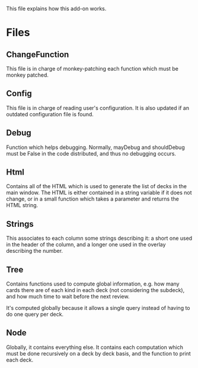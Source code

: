 This file explains how this add-on works.

<!-- このﾌｧｲﾙは､このｱﾄﾞｵﾝの動作を説明します｡ -->

# Files
<!-- ﾌｧｲﾙ -->

## ChangeFunction
<!-- ChangeFunction -->
This file is in charge of monkey-patching each function which must be
monkey patched.
<!-- このﾌｧｲﾙは､ﾓﾝｷｰﾊﾟｯﾁを必要とする各関数にﾓﾝｷｰﾊﾟｯﾁを適用する役割を担っています｡ -->

## Config
<!-- Config -->
This file is in charge of reading user's configuration. It is also updated
if an outdated configuration file is found.
<!-- このﾌｧｲﾙは､ﾕｰｻﾞｰの設定を読み取る役割を担っています｡古い設定ﾌｧｲﾙが見つかった場合も更新されます｡ -->

## Debug
<!-- Debug -->
Function which helps debugging. Normally, mayDebug and shouldDebug
must be False in the code distributed, and thus no debugging occurs.
<!-- ﾃﾞﾊﾞｯｸﾞを支援する関数です｡通常､配布されるｺｰﾄﾞではmayDebugとshouldDebugはFalseに設定されているため､ﾃﾞﾊﾞｯｸﾞは行われません｡ -->

## Html
<!-- Html -->
Contains all of the HTML which is used to generate the list of decks in
the main window. The HTML is either contained in a string variable if
it does not change, or in a small function which takes a parameter and
returns the HTML string.
<!-- ﾒｲﾝｳｨﾝﾄﾞｳでﾃﾞｯｷのﾘｽﾄを生成するために使用されるすべてのHTMLが含まれています｡HTMLは変更されない場合は文字列変数に含まれ､ﾊﾟﾗﾒｰﾀを受け取りHTML文字列を返す小さな関数に含まれます｡ -->

## Strings
<!-- Strings -->
This associates to each column some strings describing it: a short one
used in the header of the column, and a longer one used in the overlay
describing the number.
<!-- 各列に関連する文字列を関連付けます｡列のﾍｯﾀﾞｰで使用される短いものと､数値を説明するｵｰﾊﾞｰﾚｲで使用される長いものがあります｡ -->

## Tree
<!-- Tree -->
Contains functions used to compute global information, e.g. how
many cards there are of each kind in each deck (not considering the
subdeck), and how much time to wait before the next review.
<!-- ｸﾞﾛｰﾊﾞﾙ情報を計算するために使用される関数が含まれています｡例えば､各ﾃﾞｯｷにどの種類のｶｰﾄﾞが何枚あるか（ｻﾌﾞﾃﾞｯｷを考慮しない）､次のﾚﾋﾞｭｰまでの待ち時間などです｡ -->

It's computed globally because it allows a single query instead
of having to do one query per deck.
<!-- これは､ﾃﾞｯｷごとに1つのｸｴﾘを実行する代わりに､単一のｸｴﾘを実行できるため､ｸﾞﾛｰﾊﾞﾙに計算されます｡ -->

## Node
<!-- Node -->
Globally, it contains everything else. It contains each computation
which must be done recursively on a deck by deck basis, and the
function to print each deck.
<!-- ｸﾞﾛｰﾊﾞﾙに見て､それ以外のすべてが含まれています｡ﾃﾞｯｷごとに再帰的に行う必要がある各計算と､各ﾃﾞｯｷを印刷する関数が含まれています｡ -->
